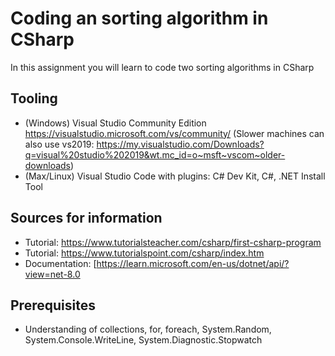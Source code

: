 # Coding an sorting algorithm in CSharp

In this assignment you will learn to code two sorting algorithms in CSharp

## Tooling
* (Windows) Visual Studio Community Edition https://visualstudio.microsoft.com/vs/community/ (Slower machines can also use vs2019: https://my.visualstudio.com/Downloads?q=visual%20studio%202019&wt.mc_id=o~msft~vscom~older-downloads)
* (Max/Linux) Visual Studio Code with plugins: C# Dev Kit, C#, .NET Install Tool

## Sources for information
* Tutorial: https://www.tutorialsteacher.com/csharp/first-csharp-program
* Tutorial: https://www.tutorialspoint.com/csharp/index.htm
* Documentation: [https://learn.microsoft.com/en-us/dotnet/api/?view=net-8.0

## Prerequisites
* Understanding of collections, for, foreach, System.Random, System.Console.WriteLine, System.Diagnostic.Stopwatch
